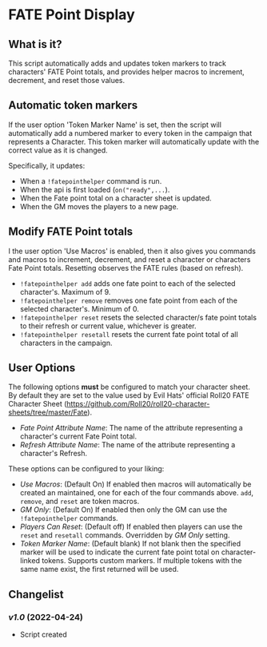 # FATE Point Display

## What is it?

This script automatically adds and updates token markers to track characters' FATE Point totals, and provides helper macros to increment, decrement, and reset those values.


## Automatic token markers

If the user option 'Token Marker Name' is set, then the script will automatically add a numbered marker to every token in the campaign that represents a Character. This token marker will automatically update with the correct value as it is changed.

Specifically, it updates:

* When a ``!fatepointhelper`` command is run.
* When the api is first loaded (``on("ready",...``).
* When the Fate point total on a character sheet is updated.
* When the GM moves the players to a new page.

## Modify FATE Point totals

I the user option 'Use Macros'  is enabled, then it also gives you commands and macros to increment, decrement, and reset a character or characters Fate Point totals. Resetting observes the FATE rules (based on refresh).

* ``!fatepointhelper add`` adds one fate point to each of the selected character's. Maximum of 9.
* ``!fatepointhelper remove`` removes one fate point from each of the selected character's. Minimum of 0.
* ``!fatepointhelper reset`` resets the selected character/s fate point totals to their refresh or current value, whichever is greater.
* ``!fatepointhelper resetall`` resets the current fate point total of all characters in the campaign.

## User Options

The following options **must** be configured to match your character sheet. By default they are set to the value used by Evil Hats' official Roll20 FATE Character Sheet (https://github.com/Roll20/roll20-character-sheets/tree/master/Fate).

* _Fate Point Attribute Name_: The name of the attribute representing a character's current Fate Point total.
* _Refresh Attribute Name_: The name of the attribute representing a character's Refresh.

These options can be configured to your liking:

* _Use Macros_: (Default On) If enabled then macros will automatically be created an maintained, one for each of the four commands above. ``add``, ``remove``, and ``reset`` are token macros.
* _GM Only_: (Default On) If enabled then only the GM can use the ``!fatepointhelper`` commands.
* _Players Can Reset_: (Default off) If enabled then players can use the ``reset`` and ``resetall`` commands. Overridden by _GM Only_ setting.
* _Token Marker Name_: (Default blank) If not blank then the specified marker will be used to indicate the current fate point total on character-linked tokens. Supports custom markers. If multiple tokens with the same name exist, the first returned will be used.

## Changelist

### _v1.0_ (2022-04-24)

* Script created